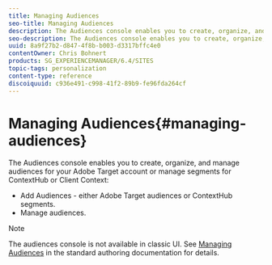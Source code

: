 ```yaml
---
title: Managing Audiences
seo-title: Managing Audiences
description: The Audiences console enables you to create, organize, and manage audiences for your Adobe Target account or manage segments for ContextHub or Client Context.
seo-description: The Audiences console enables you to create, organize, and manage audiences for your Adobe Target account or manage segments for ContextHub or Client Context.
uuid: 8a9f27b2-d847-4f8b-b003-d3317bffc4e0
contentOwner: Chris Bohnert
products: SG_EXPERIENCEMANAGER/6.4/SITES
topic-tags: personalization
content-type: reference
discoiquuid: c936e491-c998-41f2-89b9-fe96fda264cf
---
```


# Managing Audiences{#managing-audiences}

The Audiences console enables you to create, organize, and manage audiences for your Adobe Target account or manage segments for ContextHub or Client Context:

* Add Audiences - either Adobe Target audiences or ContextHub segments.
* Manage audiences.

>[!NOTE]
>
>The audiences console is not available in classic UI. See [Managing Audiences](../../../sites/authoring/using/managing-audiences.md) in the standard authoring documentation for details.

